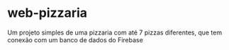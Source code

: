 # web-pizzaria

Um projeto simples de uma pizzaria com até 7 pizzas diferentes, que tem conexão com um banco de dados do Firebase
